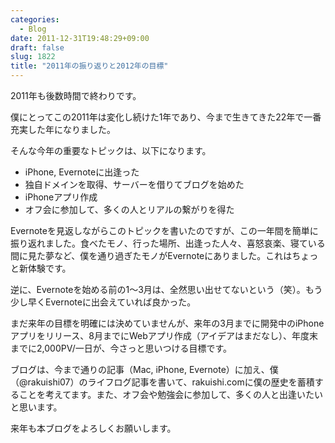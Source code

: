```yaml
---
categories:
  - Blog
date: 2011-12-31T19:48:29+09:00
draft: false
slug: 1822
title: "2011年の振り返りと2012年の目標"
---
```


2011年も後数時間で終わりです。

僕にとってこの2011年は変化し続けた1年であり、今まで生きてきた22年で一番充実した年になりました。

そんな今年の重要なトピックは、以下になります。

* iPhone, Evernoteに出逢った
* 独自ドメインを取得、サーバーを借りてブログを始めた
* iPhoneアプリ作成
* オフ会に参加して、多くの人とリアルの繋がりを得た

Evernoteを見返しながらこのトピックを書いたのですが、この一年間を簡単に振り返れました。食べたモノ、行った場所、出逢った人々、喜怒哀楽、寝ている間に見た夢など、僕を通り過ぎたモノがEvernoteにありました。これはちょっと新体験です。

逆に、Evernoteを始める前の1〜3月は、全然思い出せてないという（笑）。もう少し早くEvernoteに出会えていれば良かった。

まだ来年の目標を明確には決めていませんが、来年の3月までに開発中のiPhoneアプリをリリース、8月までにWebアプリ作成（アイデアはまだなし）、年度末までに2,000PV/一日が、今さっと思いつける目標です。

ブログは、今まで通りの記事（Mac, iPhone, Evernote）に加え、僕（@rakuishi07）のライフログ記事を書いて、rakuishi.comに僕の歴史を蓄積することを考えてます。また、オフ会や勉強会に参加して、多くの人と出逢いたいと思います。

来年も本ブログをよろしくお願いします。
